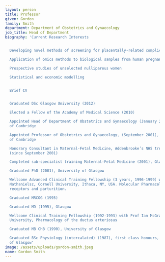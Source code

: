 ```yaml
---
layout: person
title: Professor
given: Gordon
family: Smith
department: Department of Obstetrics and Gynaecology
job_title: Head of Department
biography: 'Current Research Interests


  Developing novel methods of screening for placentally-related complications of pregnancy

  Application of omics methods to biological samples from human pregnancy

  Prospective studies of unselected nulliparous women

  Statistical and economic modelling


  Brief CV


  Graduated DSc Glasgow University (2012)

  Elected a Fellow of the Academy of Medical Science (2010)

  Appointed Head of Department of Obstetrics and Gynaecology (January 2004), University
  of Cambridge

  Appointed Professor of Obstetrics and Gynaecology, (September 2001), University
  of Cambridge

  Honorary Consultant in Maternal-Fetal Medicine, Addenbrooke’s NHS trust, Cambridge
  (since September 2001)

  Completed sub-specialist training Maternal-Fetal Medicine (2001), Glasgow

  Graduated PhD (2001), University of Glasgow

  Wellcome Advanced Clinical Training Fellowship (3 years, 1996-1999) with Prof Peter
  Nathanielsz, Cornell University, Ithaca, NY, USA. Molecular Pharmacology of prostanoid
  receptors and parturition.

  Graduated MRCOG (1995)

  Graduated MD (1995), Glasgow

  Wellcome Clinical Training Fellowship (1992-1993) with Prof Ian McGrath, Glasgow
  University, Pharmacology of the ductus arteriosus

  Graduated MB ChB (1990), University of Glasgow

  Graduated BSc Physiology (intercalated) (1987), first class honours, University
  of Glasgow'
image: /assets/uploads/gordon-smith.jpeg
name: Gordon Smith
---
```

